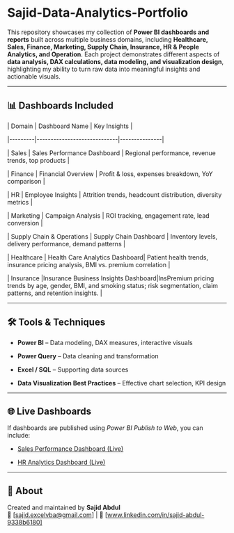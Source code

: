 # Sajid-Data-Analytics-Portfolio

This repository showcases my collection of **Power BI dashboards and reports** built across multiple business domains, including **Healthcare, Sales, Finance, Marketing, Supply Chain, Insurance, HR & People Analytics, and Operation**.
Each project demonstrates different aspects of **data analysis, DAX calculations, data modeling, and visualization design**, highlighting my ability to turn raw data into meaningful insights and actionable visuals.

---
 
## 📊 Dashboards Included
 
| Domain | Dashboard Name | Key Insights |

|---------|-----------------------------|---------------|

| Sales   | Sales Performance Dashboard | Regional performance, revenue trends, top products |

| Finance | Financial Overview          | Profit & loss, expenses breakdown, YoY comparison |

| HR | Employee Insights | Attrition trends, headcount distribution, diversity metrics |

| Marketing | Campaign Analysis | ROI tracking, engagement rate, lead conversion |

| Supply Chain & Operations | Supply Chain Dashboard | Inventory levels, delivery performance, demand patterns |

| Healthcare | Health Care Analytics Dashboard| Patient health trends, insurance pricing analysis, BMI vs. premium correlation |

| Insurance |Insurance Business Insights Dashboard|InsPremium pricing trends by age, gender, BMI, and smoking status; risk segmentation, claim patterns, and retention insights. |

---
 
## 🛠️ Tools & Techniques

- **Power BI** – Data modeling, DAX measures, interactive visuals  

- **Power Query** – Data cleaning and transformation  

- **Excel / SQL** – Supporting data sources  

- **Data Visualization Best Practices** – Effective chart selection, KPI design  
 
---
 
## 🌐 Live Dashboards

If dashboards are published using *Power BI Publish to Web*, you can include:

- [Sales Performance Dashboard (Live)](your_powerbi_public_link)

- [HR Analytics Dashboard (Live)](your_powerbi_public_link)
 
---
 
## 📄 About

Created and maintained by **Sajid Abdul**  
📧 [sajid.excelvba@gmail.com] | 💼 [www.linkedin.com/in/sajid-abdul-9338b6180]


 
